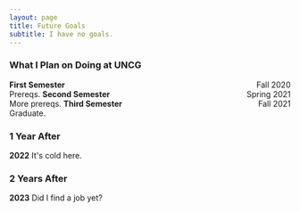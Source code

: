 ```yaml
---
layout: page
title: Future Goals
subtitle: I have no goals.
---
```


### What I Plan on Doing at UNCG
**First Semester** <span style="float: right; ">Fall 2020</span>  
Prereqs.
**Second Semester** <span style="float: right; ">Spring 2021</span>  
More prereqs.
**Third Semester** <span style="float: right; ">Fall 2021</span>  
Graduate.

### 1 Year After
**2022**
It's cold here.

### 2 Years After
**2023**
Did I find a job yet?
